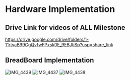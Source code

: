 # Hardware Implementation

## Drive Link for videos of ALL Milestone
https://drive.google.com/drive/folders/1-11rtvaB99CgQvfwFPxsk0E_9EBJtiSp?usp=share_link

## BreadBoard Implementation
![IMG_4439](https://user-images.githubusercontent.com/82582574/218096468-b757bb25-797d-43d6-9555-f8a2b2cc9c1f.jpeg)
![IMG_4437](https://user-images.githubusercontent.com/82582574/218096516-fd433ec5-e45b-453d-a706-4fff3e17dd9e.jpeg)
![IMG_4438](https://user-images.githubusercontent.com/82582574/218096494-464a0d12-602c-4133-a723-bdf8339fd761.jpeg)
